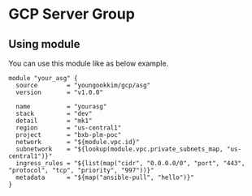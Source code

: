 # GCP Server Group

## Using module
You can use this module like as below example.

```
module "your_asg" {
  source        = "youngookkim/gcp/asg"
  version       = "v1.0.0"

  name          = "yourasg"
  stack         = "dev"
  detail        = "mk1"
  region        = "us-central1"
  project       = "bxb-plm-poc"
  network       = "${module.vpc.id}"
  subnetwork    = "${lookup(module.vpc.private_subnets_map, "us-central1")}"
  ingress_rules = "${list(map("cidr", "0.0.0.0/0", "port", "443", "protocol", "tcp", "priority", "997"))}"
  metadata      = "${map("ansible-pull", "hello")}"
}

```

